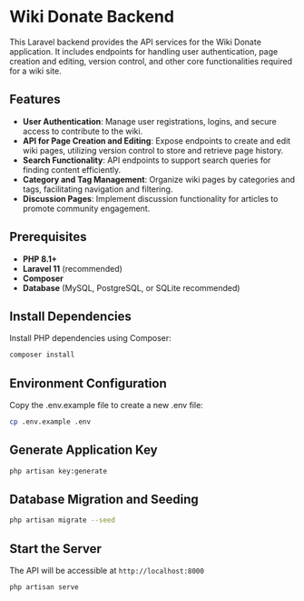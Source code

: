 # Wiki Donate Backend

This Laravel backend provides the API services for the Wiki Donate application. It includes endpoints for handling user authentication, page creation and editing, version control, and other core functionalities required for a wiki site.

## Features

-   **User Authentication**: Manage user registrations, logins, and secure access to contribute to the wiki.
-   **API for Page Creation and Editing**: Expose endpoints to create and edit wiki pages, utilizing version control to store and retrieve page history.
-   **Search Functionality**: API endpoints to support search queries for finding content efficiently.
-   **Category and Tag Management**: Organize wiki pages by categories and tags, facilitating navigation and filtering.
-   **Discussion Pages**: Implement discussion functionality for articles to promote community engagement.

## Prerequisites

-   **PHP 8.1+**
-   **Laravel 11** (recommended)
-   **Composer**
-   **Database** (MySQL, PostgreSQL, or SQLite recommended)

## Install Dependencies

Install PHP dependencies using Composer:

```bash
composer install
```

## Environment Configuration

Copy the .env.example file to create a new .env file:

```bash
cp .env.example .env
```

## Generate Application Key

```bash
php artisan key:generate
```

## Database Migration and Seeding

```bash
php artisan migrate --seed
```

## Start the Server

The API will be accessible at `http://localhost:8000`

```bash
php artisan serve
```
